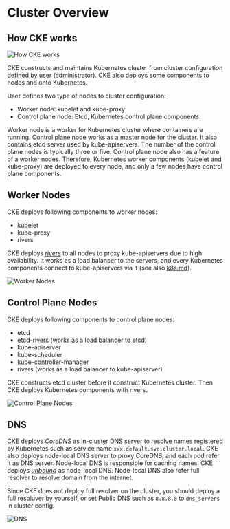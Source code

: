 Cluster Overview
================

How CKE works
-------------

![How CKE works](http://www.plantuml.com/plantuml/svg/PO-nQiGm38PtFOMWiuScwTAXf9HEXOxTLKi9eOvTRFdkzS--S11i3yRVzsEXVqvAKVFk88fLygiJ_FZwH4fe_mIVc9ToJk4FPQSrljG7C2dzKX8KjGnaDKHyvttpMz98bIWXLG7W0mj-rwku2i-z6derzchgrGj0NTZaV_Ds36zuQ7XiU6huCP33rPkZtecFzd1lXiR9ekLRoL_H1hziQuw2rkMa4c4MptbtDm00)

CKE constructs and maintains Kubernetes cluster from cluster configuration
defined by user (administrator).  CKE also deploys some components to nodes
and onto Kubernetes.

User defines two type of nodes to cluster configuration:

- Worker node: kubelet and kube-proxy
- Control plane node: Etcd, Kubernetes control plane components.

Worker node is a worker for Kubernetes cluster where containers are running.
Control plane node works as a master node for the cluster.  It also contains
etcd server used by kube-apiservers.  The number of the control plane nodes is
typically three or five.  Control plane node also has a feature of a worker
nodes.  Therefore, Kubernetes worker components (kubelet and kube-proxy) are
deployed to every node, and only a few nodes have control plane components.

Worker Nodes
------------

CKE deploys following components to worker nodes:

- kubelet
- kube-proxy
- rivers

CKE deploys *[rivers][rivers]* to all nodes to proxy kube-apiservers due to high
availability.  It works as a load balancer to the servers, and every Kubernetes
components connect to kube-apiservers via it
(see also [k8s.md](k8s.md#high-availability)).


![Worker Nodes](http://www.plantuml.com/plantuml/png/bP5FYuCm4CNl-HI3fzs31yVx8ko7sEEIwb2ACP4nwHzAltjD6a75XdfxlFVcyOEf1YlPkau9mLHRgO-A8Firsh9Hq2kfAGCvGFro_eDJxEZYZcufX3RDsFipt1A7mYN80ku2OBRKkWCfig4ITR5iz6okjv07vTElR-3JcNWOtQYyFTr3xlhyPnQ4mxNzU0k97q1Y4XAt8RqztIzeS89SsHuoyiPWzRz4YAcmZ26cPZ4rYzkpeYBTk4uz0G00)

Control Plane Nodes
-------------------

CKE deploys following components to control plane nodes:

- etcd
- etcd-rivers (works as a load balancer to etcd)
- kube-apiserver
- kube-scheduler
- kube-controller-manager
- rivers (works as a load balancer to kube-apiserver)

CKE constructs etcd cluster before it construct Kubernetes cluster.  Then CKE
deploys Kubernetes components with rivers.

![Control Plane Nodes](http://www.plantuml.com/plantuml/svg/dP11RiCW44Ntd09brIuSYPbz5Qa7iQYDqaZOiG1tK_NkjJ4E43A9avs7__qOti4wQTpOQMPKusH_r8hlFi-zCsVD1orxjUFIycOvgVs9uB-CyrOw-INjL5UkQNrh_X1JbA3aSBBA_2ZZ2vVfgcMRRzMEEhJ2LBJ24bDGTRANnr2FnxK_NlvxUryMgynfkizUzgkNUQqaQGmOJtRWrJXK7p4jxoixyQ4Xog_-Oq_OXdksOPDjs6GRNhGDZsq3PHjOwXeoZt3JTTc9ponTmtEkyPvhtEGQDxd65rtZOzT8kSRCDMOUyQRhiXEVMRh6sVKy2xxV-m3y2Ek8Z2LraH045G0LO1e0XG8A1HGAAHHIACnGsQPHbw02e88L1HGAA1HGAAHGIA6mH1rKtuwT_WS0)

DNS
---

CKE deploys *[CoreDNS][]* as in-cluster DNS server to resolve names registered
by Kubernetes such as service name `xxx.default.svc.cluster.local`.  CKE also
deploys node-local DNS server to proxy CoreDNS, and each pod refer it as DNS
server.  Node-local DNS is responsible for caching names.  CKE deploys
*[unbound][]* as node-local DNS.  Node-local DNS also refer full resolver to
resolve domain from the internet.

Since CKE does not deploy full resolver on the cluster, you should deploy a
full resoluver by yourself, or set Public DNS such as `8.8.8.8` to `dns_servers`
in cluster config.

![DNS](http://www.plantuml.com/plantuml/svg/bPDDImCn48Rl-HN3djf32qq_3XwaK154A887Brwscq74TAOa6HMa_ztTR4BPfG7Tq-mpxtoyCDdwKBiWHwjKOraCL8zoG4SOq5Vmem0SDg6cDujGxQpuW0xkzi-lDDcnmpQQLb1xQFgK8JyikHThst_FzXDTLB8atLafOjDgNjXzfEHN31UZmKzikkI9pQB0TO4lMpwPGhLdWsbjeGCBcNvjQhaXlr0AOdkOoMbsUy6HwgjqEQPbFxhePrNWwmBV_CsFJdvMmnrrJzTNwMPCp_aa7YZ4Y-W6lATOgUmxbLqEu0Q-upTFQ6wvgMtMwt_gSt-MiPgFWvubZSeqYRA3eMYBPBfNy0i0)

[rivers]: https://github.com/cybozu/neco-containers/tree/master/cke-tools/src/cmd/rivers
[CoreDNS]: https://github.com/coredns/coredns
[unbound]: https://nlnetlabs.nl/projects/unbound/
